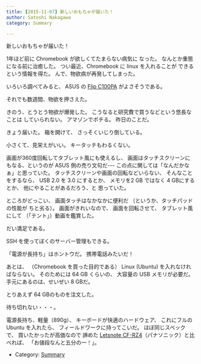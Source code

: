 ```yaml
---
title: [2015-11-07] 新しいおもちゃが届いた！
author: Satoshi Nakagawa
category: Summary

---
```


新しいおもちゃが届いた！

 1年ほど前に Chromebook が欲しくてたまらない病気に
なった。
なんとか重態になる前に治癒した。
つい最近、Chromebook に linux を入れることが
できるという情報を得た。
んで、物欲病が再発してしまった。

 いろいろ調べてみると、
ASUS の
[Flip C100PA](https://www.asus.com/jp/Notebooks/ASUS_Chromebook_Flip_C100PA/)
がよさそうである。

 それでも数週間、物欲を押さえた。

 きのう、とうとう物欲が爆発した。
こうなると研究費で買うなどという悠長なことは
していられない。
アマゾンでポチる。
昨日のことだ。

 きょう届いた。
箱を開けて、
さっそくいじり倒している。

<!--more-->

 小さくて、見栄えがいい。
キータッチもわるくない。

 画面が360度回転してタブレット風にも使えるし、
画面はタッチスクリーンにもなる、というのが
ASUS 側の売り文句だ---
この点に関しては「なんだかなぁ」と思っていた。
タッチスクリーンや画面の回転などいらない、
そんなことをするなら、
USB 2.0 を 3.0 にするとか、
メモリを2 GB ではなく 4 GBにするとか、
他にやることがあるだろう、と
思っていた。

 ところがどっこい、
画面タッチはなかなかに便利だ
（というか、タッチパッドの性能が
ちと劣る）。
画面がきれいなので、
画面を回転させて、
タブレット風にして
（「テント」）動画を鑑賞した。

 だい満足である。

 SSH を使ってぼくのサーバー管理もできる。

 「電源が長持ち」はホントウだ。
携帯電話みたいだ！

 あとは、
（Chromebook を買った目的である）
Linux (Ubuntu) を入れなければならない。
そのためには 64 GB くらいの、
大容量の USB メモリが必要だ。
手元にあるのは、せいぜい 8 GBだ。

 とりあえず 64 GBのものを注文した。

 待ち切れない・・・。

 電源長持ち、軽量（890g）、
キーボードが快適のハードウェア、
これにフルの Ubuntu を入れたら、
フィールドワークに持ってこいだ。
ほぼ同じスペックで、
買いたかったが高価なので
諦めた
[Letsnote CF-RZ4](http://panasonic.jp/pc/support/products/rz4c/index.html)（パナソニック）と比べれば、
「お値段なんと五分の一！」。

- Category: [Summary](https://merapano.github.io/categories.html#Summary)

